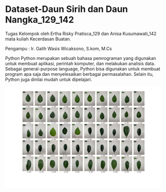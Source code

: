 # Dataset-Daun Sirih dan Daun Nangka_129_142
 
Tugas Kelompok oleh Ertha Risky Pratisca_129 dan Anisa Kusumawati_142 mata kuliah Kecerdasan Buatan.

Pengampu : Ir. Galih Wasis Wicaksono, S.kom, M.Cs

Python
Python merupakan sebuah bahasa pemrograman yang digunakan untuk membuat aplikasi, perintah komputer, dan melakukan analisis data. Sebagai general-purpose language, Python bisa digunakan untuk membuat program apa saja dan menyelesaikan berbagai permasalahan. Selain itu, Python juga dinilai mudah untuk dipelajari.

![Overviewgambar](https://github.com/ertharisky/Dataset-Daun-Sirih-dan-Daun-Nangka_129_142./blob/main/Image/Overview_dataset.jpg?raw=true)
